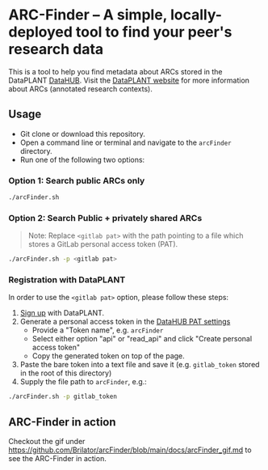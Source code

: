 
# ARC-Finder &ndash; A simple, locally-deployed tool to find your peer's research data

This is a tool to help you find metadata about ARCs stored in the DataPLANT [DataHUB](https://git.nfdi4plants.org/).
Visit the [DataPLANT website](<https://nfdi4plants.de>) for more information about ARCs (annotated research contexts).

## Usage

- Git clone or download this repository.
- Open a command line or terminal and navigate to the `arcFinder` directory.
- Run one of the following two options:

### Option 1: Search public ARCs only

```bash
./arcFinder.sh
```

### Option 2: Search Public + privately shared ARCs

> Note: Replace `<gitlab pat>` with the path pointing to a file which stores a GitLab personal access token (PAT).

```bash
./arcFinder.sh -p <gitlab pat>
```

### Registration with DataPLANT

In order to use the `<gitlab pat>` option, please follow these steps:

1. [Sign up](<https://register.nfdi4plants.org/>) with DataPLANT.
2. Generate a personal access token in the [DataHUB PAT settings](https://git.nfdi4plants.org/-/profile/personal_access_tokens)
   - Provide a "Token name", e.g. `arcFinder`
   - Select either option "api" or "read_api" and click "Create personal access token"
   - Copy the generated token on top of the page.
3. Paste the bare token into a text file and save it (e.g. `gitlab_token` stored in the root of this directory)
4. Supply the file path to `arcFinder`, e.g.:

```bash
./arcFinder.sh -p gitlab_token
```

## ARC-Finder in action

Checkout the gif under <https://github.com/Brilator/arcFinder/blob/main/docs/arcFinder_gif.md> to see the ARC-Finder in action. 
